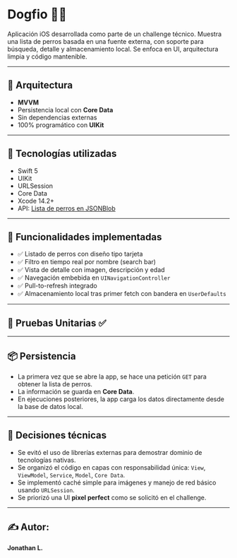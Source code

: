 # Dogfio 🐶📱

Aplicación iOS desarrollada como parte de un challenge técnico. Muestra una lista de perros basada en una fuente externa, con soporte para búsqueda, detalle y almacenamiento local. Se enfoca en UI, arquitectura limpia y código mantenible.

---

## 🧠 Arquitectura

- **MVVM**
- Persistencia local con **Core Data**
- Sin dependencias externas
- 100% programático con **UIKit**

---

## 🔧 Tecnologías utilizadas

- Swift 5
- UIKit
- URLSession
- Core Data
- Xcode 14.2+
- API: [Lista de perros en JSONBlob](https://jsonblob.com/api/1151549092634943488)

---

## 🧩 Funcionalidades implementadas

- ✅ Listado de perros con diseño tipo tarjeta
- ✅ Filtro en tiempo real por nombre (search bar)
- ✅ Vista de detalle con imagen, descripción y edad
- ✅ Navegación embebida en `UINavigationController`
- ✅ Pull-to-refresh integrado
- ✅ Almacenamiento local tras primer fetch con bandera en `UserDefaults`

---

## 🧪 Pruebas Unitarias ✅

---

## 📦 Persistencia

- La primera vez que se abre la app, se hace una petición `GET` para obtener la lista de perros.
- La información se guarda en **Core Data**.
- En ejecuciones posteriores, la app carga los datos directamente desde la base de datos local.

---

## 🧠 Decisiones técnicas

- Se evitó el uso de librerías externas para demostrar dominio de tecnologías nativas.
- Se organizó el código en capas con responsabilidad única: `View`, `ViewModel`, `Service`, `Model`, `Core Data`.
- Se implementó caché simple para imágenes y manejo de red básico usando `URLSession`.
- Se priorizó una UI **pixel perfect** como se solicitó en el challenge.


---

## ✍️ Autor:

**Jonathan L.**  
